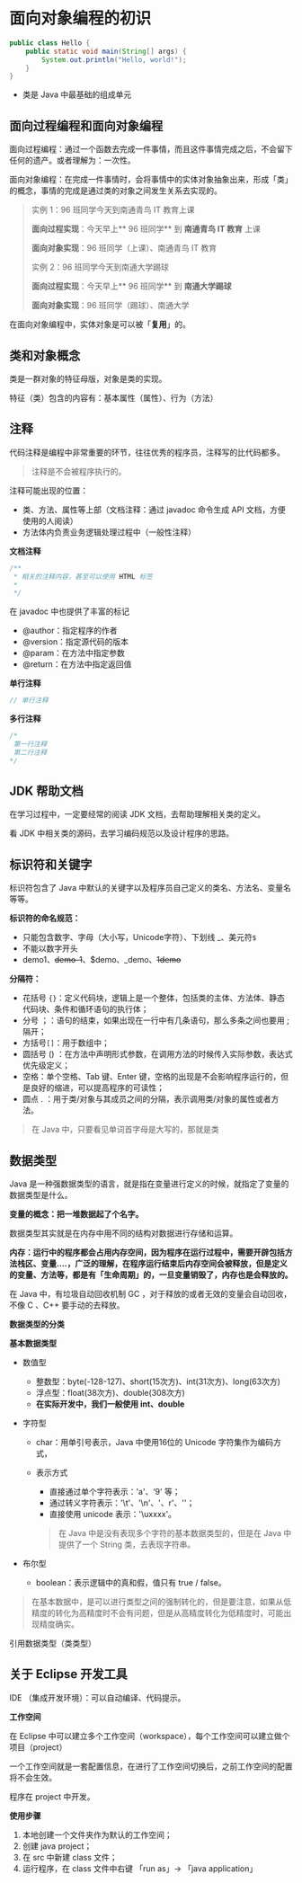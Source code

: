 # 面向对象编程的初识

```java
public class Hello {
    public static void main(String[] args) {
        System.out.println("Hello, world!");
    }
}
```

* 类是 Java 中最基础的组成单元

## 面向过程编程和面向对象编程

面向过程编程：通过一个函数去完成一件事情，而且这件事情完成之后，不会留下任何的遗产。或者理解为：一次性。

面向对象编程：在完成一件事情时，会将事情中的实体对象抽象出来，形成「类」的概念，事情的完成是通过类的对象之间发生关系去实现的。

> 实例 1：96 班同学今天到南通青鸟 IT 教育上课
>
> **面向过程实现**：今天早上** 96 班同学** 到 **南通青鸟 IT 教育** 上课
>
> **面向对象实现**：96 班同学（上课）、南通青鸟 IT 教育
>
> 实例 2：96 班同学今天到南通大学踢球
>
> **面向过程实现**：今天早上** 96 班同学** 到 **南通大学踢球**
>
> **面向对象实现**：96 班同学（踢球）、南通大学

在面向对象编程中，实体对象是可以被「**复用**」的。

## 类和对象概念

类是一群对象的特征母版，对象是类的实现。

特征（类）包含的内容有：基本属性（属性）、行为（方法）

## 注释

代码注释是编程中非常重要的环节，往往优秀的程序员，注释写的比代码都多。

> 注释是不会被程序执行的。

注释可能出现的位置：

* 类、方法、属性等上部（文档注释：通过 javadoc 命令生成 API 文档，方便使用的人阅读）
* 方法体内负责业务逻辑处理过程中（一般性注释）

**文档注释**

```java
/**
 * 相关的注释内容，甚至可以使用 HTML 标签
 * 
 */
```

在 javadoc 中也提供了丰富的标记

* @author：指定程序的作者
* @version：指定源代码的版本
* @param：在方法中指定参数
* @return：在方法中指定返回值

**单行注释**

```java
// 单行注释
```

**多行注释**

```java
/*
 第一行注释
 第二行注释
*/
```

## JDK 帮助文档

在学习过程中，一定要经常的阅读 JDK 文档，去帮助理解相关类的定义。

看 JDK 中相关类的源码，去学习编码规范以及设计程序的思路。

## 标识符和关键字

标识符包含了 Java 中默认的关键字以及程序员自己定义的类名、方法名、变量名等等。

**标识符的命名规范：**

* 只能包含数字、字母（大小写，Unicode字符）、下划线 \_、美元符`$`
* 不能以数字开头
* demo1、~~demo-1~~、$demo、\_demo、~~1demo~~

**分隔符：**

* 花括号 `{}`：定义代码块，逻辑上是一个整体，包括类的主体、方法体、静态代码块、条件和循环语句的执行体；
* 分号 ；：语句的结束，如果出现在一行中有几条语句，那么多条之间也要用 ; 隔开；
* 方括号`[]`：用于数组中；
* 圆括号 \(\) ：在方法中声明形式参数，在调用方法的时候传入实际参数，表达式优先级定义；
* 空格：单个空格、Tab 键、Enter 键，空格的出现是不会影响程序运行的，但是良好的缩进，可以提高程序的可读性；
* 圆点 . ：用于类/对象与其成员之间的分隔，表示调用类/对象的属性或者方法。

> 在 Java 中，只要看见单词首字母是大写的，那就是类

## 数据类型

Java 是一种强数据类型的语言，就是指在变量进行定义的时候，就指定了变量的数据类型是什么。

**变量的概念：把一堆数据起了个名字。**

数据类型其实就是在内存中用不同的结构对数据进行存储和运算。

**内存：运行中的程序都会占用内存空间，因为程序在运行过程中，需要开辟包括方法栈区、变量....，广泛的理解，在程序运行结束后内存空间会被释放，但是定义的变量、方法等，都是有「生命周期」的，一旦变量销毁了，内存也是会释放的。**

在 Java 中，有垃圾自动回收机制 GC ，对于释放的或者无效的变量会自动回收，不像 C 、C++ 要手动的去释放。

**数据类型的分类**

**基本数据类型**

* 数值型
  * 整数型：byte\(-128-127\)、short\(15次方\)、int\(31次方\)、long\(63次方\)
  * 浮点型：float\(38次方\)、double\(308次方\)
  * **在实际开发中，我们一般使用 int、double**
* 字符型

  * char：用单引号表示，Java 中使用16位的 Unicode 字符集作为编码方式，
  * 表示方式

    * 直接通过单个字符表示：'a'、‘9' 等；
    * 通过转义字符表示：'\t'、'\n'、'、r'、'\'；
    * 直接使用 unicode 表示：'\uxxxx'。

    > 在 Java 中是没有表现多个字符的基本数据类型的，但是在 Java 中提供了一个 String 类，去表现字符串。

* 布尔型

  * boolean：表示逻辑中的真和假，值只有 true / false。

> 在基本数据中，是可以进行类型之间的强制转化的，但是要注意，如果从低精度的转化为高精度时不会有问题，但是从高精度转化为低精度时，可能出现精度确实。

引用数据类型（类类型）

## 关于 Eclipse 开发工具

IDE （集成开发环境）：可以自动编译、代码提示。

**工作空间**

在 Eclipse 中可以建立多个工作空间（workspace），每个工作空间可以建立做个项目（project）

一个工作空间就是一套配置信息，在进行了工作空间切换后，之前工作空间的配置将不会生效。

程序在 project 中开发。

**使用步骤**

1. 本地创建一个文件夹作为默认的工作空间；
2. 创建 java project；
3. 在 src 中新建 class 文件；
4. 运行程序，在 class 文件中右键 「run as」-&gt; 「java application」



